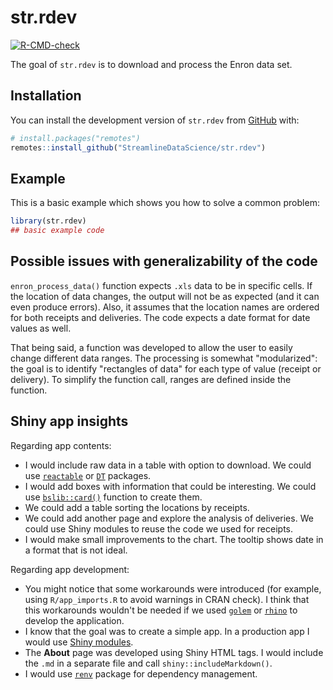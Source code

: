 
<!-- README.md is generated from README.Rmd. Please edit that file -->

# str.rdev

<!-- badges: start -->

[![R-CMD-check](https://github.com/StreamlineDataScience/str.rdev/actions/workflows/R-CMD-check.yaml/badge.svg)](https://github.com/StreamlineDataScience/str.rdev/actions/workflows/R-CMD-check.yaml)
<!-- badges: end -->

The goal of `str.rdev` is to download and process the Enron data set.

## Installation

You can install the development version of `str.rdev` from
[GitHub](https://github.com/) with:

``` r
# install.packages("remotes")
remotes::install_github("StreamlineDataScience/str.rdev")
```

## Example

This is a basic example which shows you how to solve a common problem:

``` r
library(str.rdev)
## basic example code
```

##  Possible issues with generalizability of the code

`enron_process_data()` function expects  `.xls` data to be in specific cells. If the location of data changes, the output will not be as expected (and it can even produce errors). Also, it assumes that the location names are ordered for both receipts and deliveries. The code expects a date format for date values as well.

That being said, a function was developed to allow the user to easily change different data ranges. The processing is somewhat "modularized": the goal is to identify "rectangles of data" for each type of value (receipt or delivery). To simplify the function call, ranges are defined inside the function.

## Shiny app insights

Regarding app contents:

- I would include raw data in a table with option to download. We could use [`reactable`](https://glin.github.io/reactable/) or [`DT`](https://rstudio.github.io/DT/) packages.
- I would add boxes with information that could be interesting. We could use [`bslib::card()`](https://rstudio.github.io/bslib/articles/cards.html) function to create them.
- We could add a table sorting the locations by receipts.
- We could add another page and explore the analysis of deliveries. We could use Shiny modules to reuse the code we used for receipts.
- I would make small improvements to the chart. The tooltip shows date in a format that is not ideal.

Regarding app development:

- You might notice that some workarounds were introduced (for example, using `R/app_imports.R` to avoid warnings in CRAN check). I think that this workarounds wouldn't be needed if we used [`golem`](https://github.com/ThinkR-open/golem) or [`rhino`](https://github.com/Appsilon/rhino) to develop the application.
- I know that the goal was to create a simple app. In a production app I would use [Shiny modules](https://shiny.rstudio.com/articles/modules.html).
- The **About** page was developed using Shiny HTML tags. I would include the `.md` in a separate file and call `shiny::includeMarkdown()`.
- I would use [`renv`](https://rstudio.github.io/renv/articles/renv.html) package for dependency management.
